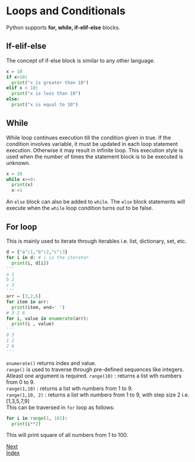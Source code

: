 # Loops and Conditionals
Python supports **for, while, if-elif-else** blocks.
## If-elif-else
The concept of if-else block is similar to any other language.
```Python
x = 10
if x>10:
  print("x is greater than 10")
elif x < 10:
  print("x is less than 10")
else:
  print("x is equal to 10")
```

## While
While loop continues execution till the condition given in true. If the condition involves variable, it must be updated 
in each loop statement execution. Otherwise it may result in infinite loop. This execution style is used when the number 
of times the statement block is to be executed is unknown.
```Python
x = 10
while x>=0:
  print(x)
  x-=1
```
An `else` block can also be added to `while`. The `else` block statements will execute when the `while` loop condition turns
out to be false.

## For loop
This is mainly used to iterate through iterables i.e. list, dictionary, set, etc.
```Python
d = {"a":1,"b":2,"c":3}
for i in d: # i is the iterator
  print(i, d[i])
'''
a 1
b 2
c 3
'''
arr = [3,2,6]
for item in arr:
  print(item, end=' ')
# 3 2 6
for i, value in enumerate(arr):
  print(i , value)
'''
0 3
1 2
2 6
'''
```
`enumerate()` returns index and value.  
`range()` is used to traverse through pre-defined sequences like integers. Atleast one argument is required. 
`range(10)` : returns a list wth numbers from 0 to 9.  
`range(1,10)` : returns a list wth numbers from 1 to 9.  
`range(1,10, 2)` : returns a list wth numbers from 1 to 9, with step size 2 i.e. [1,3,5,7,9]  
This can be traversed in `for` loop as follows: 
```python
for i in range(1, 101):
  print(i**2)
```
This will print square of all numbers from 1 to 100.

[Next](./part_3_date_time.md)  
[Index](/README.md)
